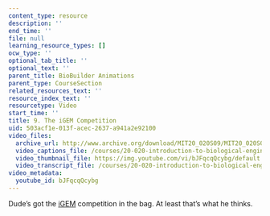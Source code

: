 ```yaml
---
content_type: resource
description: ''
end_time: ''
file: null
learning_resource_types: []
ocw_type: ''
optional_tab_title: ''
optional_text: ''
parent_title: BioBuilder Animations
parent_type: CourseSection
related_resources_text: ''
resource_index_text: ''
resourcetype: Video
start_time: ''
title: 9. The iGEM Competition
uid: 503acf1e-013f-acec-2637-a941a2e92100
video_files:
  archive_url: http://www.archive.org/download/MIT20_020S09/MIT20_020S09_igem.mp4
  video_captions_file: /courses/20-020-introduction-to-biological-engineering-design-spring-2009/f2c5a488530f50898d7c0d14d2ef9df1_bJFqcqQcybg.vtt
  video_thumbnail_file: https://img.youtube.com/vi/bJFqcqQcybg/default.jpg
  video_transcript_file: /courses/20-020-introduction-to-biological-engineering-design-spring-2009/9dbf8123ca7823812828f73820854c2b_bJFqcqQcybg.pdf
video_metadata:
  youtube_id: bJFqcqQcybg
---
```


Dude’s got the [iGEM](http://ung.igem.org/) competition in the bag. At least that’s what he thinks.



